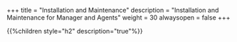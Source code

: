 +++
title = "Installation and Maintenance"
description = "Installation and Maintenance for Manager and Agents"
weight = 30
alwaysopen = false
+++

{{%children style="h2" description="true"%}}
